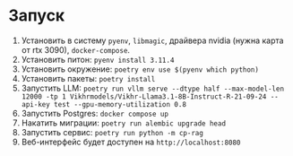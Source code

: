 # Запуск
1. Установить в систему `pyenv`, `libmagic`, драйвера nvidia (нужна карта от rtx 3090), `docker-compose`.
2. Установить питон: `pyenv install 3.11.4`
3. Установить окружение: `poetry env use $(pyenv which python)`
4. Установить пакеты: `poetry install`
5. Запустить LLM: `poetry run vllm serve --dtype half --max-model-len 12000 -tp 1 Vikhrmodels/Vikhr-Llama3.1-8B-Instruct-R-21-09-24 --api-key test --gpu-memory-utilization 0.8`
6. Запустить Postgres: `docker compose up`
7. Накатить миграции: `poetry run alembic upgrade head`
8. Запустить сервис: `poetry run python -m cp-rag`
9. Веб-интерфейс будет доступен на `http://localhost:8080`